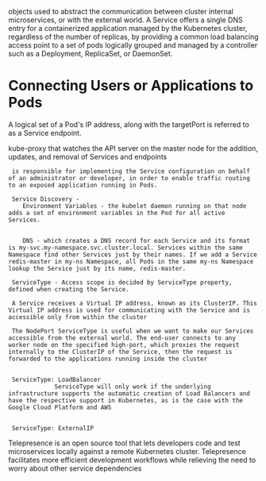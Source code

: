  objects used to abstract the communication between cluster internal microservices, or with the external world.  A Service offers a single DNS entry for a containerized application managed by the Kubernetes cluster, regardless of the number of replicas, by providing a common load balancing access point to a set of pods logically grouped and managed by a controller such as a Deployment, ReplicaSet, or DaemonSet. 

 # Connecting Users or Applications to Pods
   A logical set of a Pod's IP address, along with the targetPort is referred to as a Service endpoint. 

   kube-proxy 
     that watches the API server on the master node for the addition, updates, and removal of Services and endpoints

     is responsible for implementing the Service configuration on behalf of an administrator or developer, in order to enable traffic routing to an exposed application running in Pods.

     Service Discovery - 
        Environment Variables - the kubelet daemon running on that node adds a set of environment variables in the Pod for all active Services.


        DNS - which creates a DNS record for each Service and its format is my-svc.my-namespace.svc.cluster.local. Services within the same Namespace find other Services just by their names. If we add a Service redis-master in my-ns Namespace, all Pods in the same my-ns Namespace lookup the Service just by its name, redis-master.

     ServiceType - Access scope is decided by ServiceType property, defined when creating the Service. 

     A Service receives a Virtual IP address, known as its ClusterIP. This Virtual IP address is used for communicating with the Service and is accessible only from within the cluster

     The NodePort ServiceType is useful when we want to make our Services accessible from the external world. The end-user connects to any worker node on the specified high-port, which proxies the request internally to the ClusterIP of the Service, then the request is forwarded to the applications running inside the cluster   


     ServiceType: LoadBalancer 
                 ServiceType will only work if the underlying infrastructure supports the automatic creation of Load Balancers and have the respective support in Kubernetes, as is the case with the Google Cloud Platform and AWS


     ServiceType: ExternalIP
                        


      
Telepresence is an open source tool that lets developers code and test microservices locally against a remote Kubernetes cluster. Telepresence facilitates more efficient development workflows while relieving the need to worry about other service dependencies                  